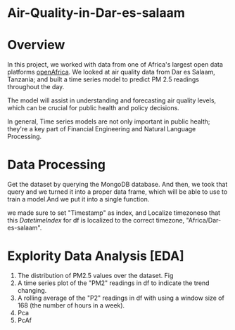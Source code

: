 # Air-Quality-in-Dar-es-salaam


# Overview 
In this project, we worked with data from one of Africa's largest open data platforms [openAfrica](https://africaopendata.org/). We looked at air quality data from Dar es Salaam, Tanzania; and built a time series model to predict PM 2.5 readings throughout the day.

The model will assist in understanding and forecasting air quality levels, which can be crucial for public health and policy decisions.

In general, Time series models are not only important in public health; they're a key part of Financial Engineering and Natural Language Processing.

# Data Processing 
Get the dataset by querying the MongoDB database. And then, we took that query and we turned it into a proper data frame, which will be able to use to train a model.And we put it into a single function.

we made sure to set "Timestamp" as index, and Localize timezoneso that this *DatetimeIndex* for df is localized to the correct timezone, "Africa/Dar-es-salaam".

# Explority Data Analysis [EDA]
1. The distribution of PM2.5 values over the dataset.
   Fig
2. A time series plot of the "PM2" readings in df to indicate the trend changing.
3. A rolling average of the "P2" readings in df with using a window size of 168 (the number of hours in a week).
4. Pca
5. PcAf

   
